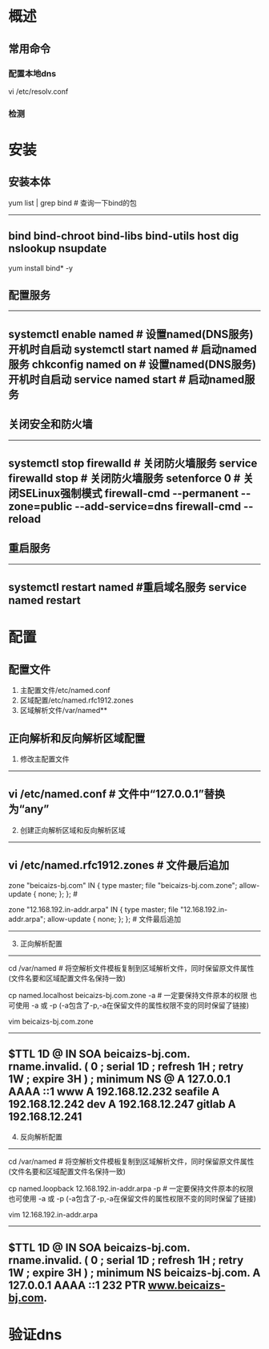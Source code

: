 # 概述

## 


## 常用命令
### 配置本地dns
vi /etc/resolv.conf

### 检测

# 安装

## 安装本体

yum list | grep bind # 查询一下bind的包

-------------------------------
bind
bind-chroot
bind-libs
bind-utils
    host
    dig
    nslookup
    nsupdate
-------------------------------

yum install bind* -y



## 配置服务

-------------------------------------------------------
systemctl enable named  # 设置named(DNS服务)开机时自启动
systemctl start named # 启动named服务
chkconfig named on # 设置named(DNS服务)开机时自启动
service named start  # 启动named服务
-------------------------------------------------------
## 关闭安全和防火墙

--------------------------------------------
systemctl stop firewalld # 关闭防火墙服务
service firewalld stop # 关闭防火墙服务
setenforce 0 # 关闭SELinux强制模式
firewall-cmd --permanent --zone=public --add-service=dns
firewall-cmd --reload
--------------------------------------------
## 重启服务

---------------------------------
systemctl restart named #重启域名服务
service named restart
---------------------------------

# 配置

## 配置文件

1. 主配置文件/etc/named.conf
2. 区域配置/etc/named.rfc1912.zones
3. 区域解析文件/var/named**

## 正向解析和反向解析区域配置

1. 修改主配置文件 
-------------------------------
vi /etc/named.conf # 文件中“127.0.0.1”替换为“any”
-------------------------------
2. 创建正向解析区域和反向解析区域
-------------------------------
vi /etc/named.rfc1912.zones # 文件最后追加
--------------------------------------------
   zone "beicaizs-bj.com" IN {
       type master;
       file "beicaizs-bj.com.zone";
       allow-update { none; }; 
   }; # 

   zone "12.168.192.in-addr.arpa" IN {
       type master;
       file "12.168.192.in-addr.arpa";
       allow-update { none; };
   }; # 文件最后追加

--------------------------------------------   
3. 正向解析配置
--------------------------------------------   
cd /var/named # 将空解析文件模板复制到区域解析文件，同时保留原文件属性  (文件名要和区域配置文件名保持一致)

cp named.localhost beicaizs-bj.com.zone -a # 一定要保持文件原本的权限  也可使用 -a 或 -p (-a包含了-p,-a在保留文件的属性权限不变的同时保留了链接)

vim beicaizs-bj.com.zone

--------------------------------------------   
$TTL 1D
@       IN SOA  beicaizs-bj.com. rname.invalid. (
0       ; serial
1D      ; refresh
1H      ; retry
1W      ; expire
3H )    ; minimum
NS      @
A       127.0.0.1
AAAA    ::1
www     A       192.168.12.232
seafile A       192.168.12.242
dev     A       192.168.12.247
gitlab  A       192.168.12.241
--------------------------------------------   
4. 反向解析配置
--------------------------------------------   
cd /var/named # 将空解析文件模板复制到区域解析文件，同时保留原文件属性  (文件名要和区域配置文件名保持一致)

cp named.loopback 12.168.192.in-addr.arpa -p # 一定要保持文件原本的权限  也可使用 -a 或 -p (-a包含了-p,-a在保留文件的属性权限不变的同时保留了链接)

vim 12.168.192.in-addr.arpa

--------------------------------------------   
$TTL 1D
@       IN SOA  beicaizs-bj.com. rname.invalid. (
0       ; serial
1D      ; refresh
1H      ; retry
1W      ; expire
3H )    ; minimum
NS      beicaizs-bj.com.
A       127.0.0.1
AAAA    ::1
232     PTR     www.beicaizs-bj.com.
--------------------------------------------  


# 验证dns